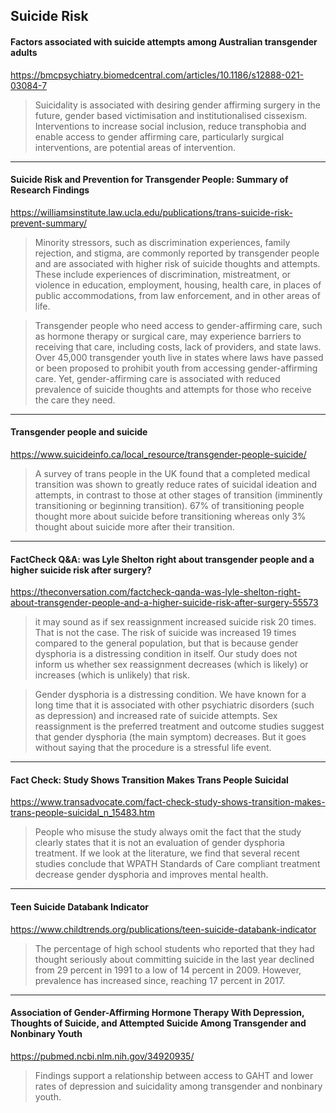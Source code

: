 ## Suicide Risk

#### Factors associated with suicide attempts among Australian transgender adults
https://bmcpsychiatry.biomedcentral.com/articles/10.1186/s12888-021-03084-7

> Suicidality is associated with desiring gender affirming surgery in the future, gender based victimisation and institutionalised cissexism. Interventions to increase social inclusion, reduce transphobia and enable access to gender affirming care, particularly surgical interventions, are potential areas of intervention.

---

#### Suicide Risk and Prevention for Transgender People: Summary of Research Findings
https://williamsinstitute.law.ucla.edu/publications/trans-suicide-risk-prevent-summary/

> Minority stressors, such as discrimination experiences, family rejection, and stigma, are commonly reported by transgender people and are associated with higher risk of suicide thoughts and attempts. These include experiences of discrimination, mistreatment, or violence in education, employment, housing, health care, in places of public accommodations, from law enforcement, and in other areas of life.

> Transgender people who need access to gender-affirming care, such as hormone therapy or surgical care, may experience barriers to receiving that care, including costs, lack of providers, and state laws. Over 45,000 transgender youth live in states where laws have passed or been proposed to prohibit youth from accessing gender-affirming care. Yet, gender-affirming care is associated with reduced prevalence of suicide thoughts and attempts for those who receive the care they need.

---

#### Transgender people and suicide
https://www.suicideinfo.ca/local_resource/transgender-people-suicide/

> A survey of trans people in the UK found that a completed medical transition was shown to greatly reduce rates of suicidal ideation and attempts, in contrast to those at other stages of transition (imminently transitioning or beginning transition). 67% of transitioning people thought more about suicide before transitioning whereas only 3% thought about suicide more after their transition.

---

#### FactCheck Q&A: was Lyle Shelton right about transgender people and a higher suicide risk after surgery?
https://theconversation.com/factcheck-qanda-was-lyle-shelton-right-about-transgender-people-and-a-higher-suicide-risk-after-surgery-55573

> it may sound as if sex reassignment increased suicide risk 20 times. That is not the case. The risk of suicide was increased 19 times compared to the general population, but that is because gender dysphoria is a distressing condition in itself. Our study does not inform us whether sex reassignment decreases (which is likely) or increases (which is unlikely) that risk.

> Gender dysphoria is a distressing condition. We have known for a long time that it is associated with other psychiatric disorders (such as depression) and increased rate of suicide attempts. Sex reassignment is the preferred treatment and outcome studies suggest that gender dysphoria (the main symptom) decreases. But it goes without saying that the procedure is a stressful life event.

---

#### Fact Check: Study Shows Transition Makes Trans People Suicidal
https://www.transadvocate.com/fact-check-study-shows-transition-makes-trans-people-suicidal_n_15483.htm

> People who misuse the study always omit the fact that the study clearly states that it is not an evaluation of gender dysphoria treatment. If we look at the literature, we find that several recent studies conclude that WPATH Standards of Care compliant treatment decrease gender dysphoria and improves mental health.

---

#### Teen Suicide Databank Indicator
https://www.childtrends.org/publications/teen-suicide-databank-indicator

> The percentage of high school students who reported that they had thought seriously about committing suicide in the last year declined from 29 percent in 1991 to a low of 14 percent in 2009. However, prevalence has increased since, reaching 17 percent in 2017.

---

#### Association of Gender-Affirming Hormone Therapy With Depression, Thoughts of Suicide, and Attempted Suicide Among Transgender and Nonbinary Youth
https://pubmed.ncbi.nlm.nih.gov/34920935/

> Findings support a relationship between access to GAHT and lower rates of depression and suicidality among transgender and nonbinary youth.